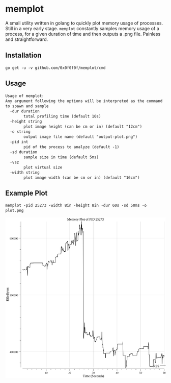 # memplot

A small utility written in golang to quickly plot memory usage of processes.
Still in a very early stage.
`memplot` constantly samples memory usage of a process, for a given 
duration of time and then outputs a .png file. Painless and straightforward.

## Installation
```
go get -u -v github.com/0x0f0f0f/memplot/cmd
```

## Usage

```
Usage of memplot:
Any argument following the options will be interpreted as the command to spawn and sample
  -dur duration
    	total profiling time (default 10s)
  -height string
    	plot image height (can be cm or in) (default "12cm")
  -o string
    	output image file name (default "output-plot.png")
  -pid int
    	pid of the process to analyze (default -1)
  -sd duration
    	sample size in time (default 5ms)
  -vsz
    	plot virtual size
  -width string
    	plot image width (can be cm or in) (default "16cm")
```

## Example Plot 
```
memplot -pid 25273 -width 8in -height 8in -dur 60s -sd 50ms -o plot.png
```
![](https://raw.githubusercontent.com/0x0f0f0f/memplot/master/plot.png)

